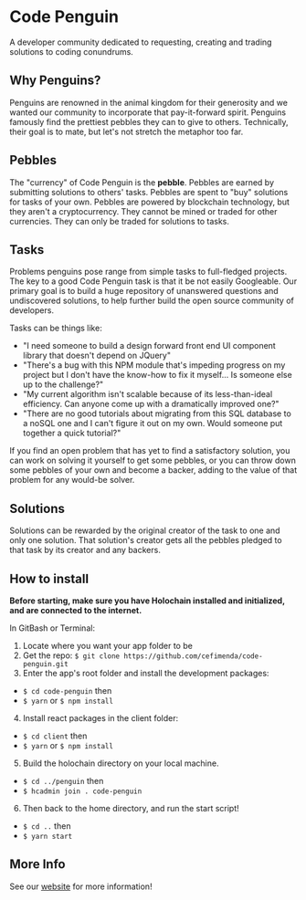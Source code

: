 # Code Penguin
A developer community dedicated to requesting, creating and trading solutions to coding conundrums.

## Why Penguins?
Penguins are renowned in the animal kingdom for their generosity and we wanted our community to incorporate that pay-it-forward spirit. Penguins famously find the prettiest pebbles they can to give to others. Technically, their goal is to mate, but let's not stretch the metaphor too far.

## Pebbles
The "currency" of Code Penguin is the **pebble**. Pebbles are earned by submitting solutions to others' tasks. Pebbles are spent to "buy" solutions for tasks of your own. Pebbles are powered by blockchain technology, but they aren't a cryptocurrency. They cannot be mined or traded for other currencies. They can only be traded for solutions to tasks.

## Tasks
Problems penguins pose range from simple tasks to full-fledged projects. The key to a good Code Penguin task is that it be not easily Googleable. Our primary goal is to build a huge repository of unanswered questions and undiscovered solutions, to help further build the open source community of developers. 

Tasks can be things like:
- "I need someone to build a design forward front end UI component library that doesn't depend on JQuery"
- "There's a bug with this NPM module that's impeding progress on my project but I don't have the know-how to fix it myself... Is someone else up to the challenge?"
- "My current algorithm isn't scalable because of its less-than-ideal efficiency. Can anyone come up with a dramatically improved one?"
- "There are no good tutorials about migrating from this SQL database to a noSQL one and I can't figure it out on my own. Would someone put together a quick tutorial?"

If you find an open problem that has yet to find a satisfactory solution, you can work on solving it yourself to get some pebbles, or you can throw down some pebbles of your own and become a backer, adding to the value of that problem for any would-be solver.

## Solutions
Solutions can be rewarded by the original creator of the task to one and only one solution. That solution's creator gets all the pebbles pledged to that task by its creator and any backers.

## How to install

__Before starting, make sure you have Holochain installed and initialized, and are connected to the internet.__

In GitBash or Terminal:

1. Locate where you want your app folder to be
2. Get the repo: `$ git clone https://github.com/cefimenda/code-penguin.git`
3. Enter the app's root folder and install the development packages:
  * `$ cd code-penguin` then
  * `$ yarn` or `$ npm install`
4. Install react packages in the client folder:
  * `$ cd client` then
  * `$ yarn` or `$ npm install`
5. Build the holochain directory on your local machine.
  * `$ cd ../penguin` then
  * `$ hcadmin join . code-penguin`
6. Then back to the home directory, and run the start script!
  * `$ cd ..` then
  * `$ yarn start`

## More Info
See our [website](https://code-penguin.herokuapp.com/) for more information! 
